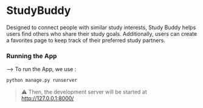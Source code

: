 

# StudyBuddy
</div>

Designed to connect people with similar study interests, Study Buddy helps users find others who share their study goals. Additionally, users can create a favorites page to keep track of their preferred study partners.

### Running the App

--> To run the App, we use :
```bash
python manage.py runserver

```

> ⚠ Then, the development server will be started at http://127.0.0.1:8000/





